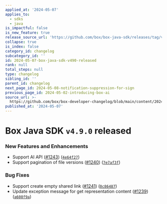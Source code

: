 ```yaml
---
applied_at: '2024-05-07'
applies_to:
  - sdks
  - java
is_impactful: false
is_new_feature: true
release_source_url: 'https://github.com/box/box-java-sdk/releases/tag/v4.9.0'
collapse: true
is_index: false
category_id: changelog
subcategory_id: ''
id: 2024-05-07-box-java-sdk-v490-released
rank: null
total_steps: null
type: changelog
sibling_id: ''
parent_id: changelog
next_page_id: 2024-05-08-notification-suppression-for-sign
previous_page_id: 2024-05-02-introducing-box-ai
source_url: >-
  https://github.com/box/box-developer-changelog/blob/main/content/2024/05-07-box-java-sdk-v490-released.md
published_at: '2024-05-07'
---
```

# Box Java SDK `v4.9.0` released

### New Features and Enhancements

* Support AI API ([#1243][1]) ([`4e64f27`][2])
* Support pagination of file versions ([#1240][3]) ([`7e7af3f`][4])

### Bug Fixes

* Support create empty shared link ([#1241][5]) ([`0c86487`][6])
* Update exception message for get representation content ([#1239][7]) ([`a608f9a`][8])

[1]: https://github.com/box/box-java-sdk/issues/1243

[2]: https://github.com/box/box-java-sdk/commit/4e64f27874fabf36f7fbf385ca4a60683f4a7670

[3]: https://github.com/box/box-java-sdk/issues/1240

[4]: https://github.com/box/box-java-sdk/commit/7e7af3f6e40a44522a7649817547846e3f633fc8

[5]: https://github.com/box/box-java-sdk/issues/1241

[6]: https://github.com/box/box-java-sdk/commit/0c86487848e5004a713873baffa2d9dcc63b1502

[7]: https://github.com/box/box-java-sdk/issues/1239

[8]: https://github.com/box/box-java-sdk/commit/a608f9a4350b723e9f07eaf00af45243737a17c9